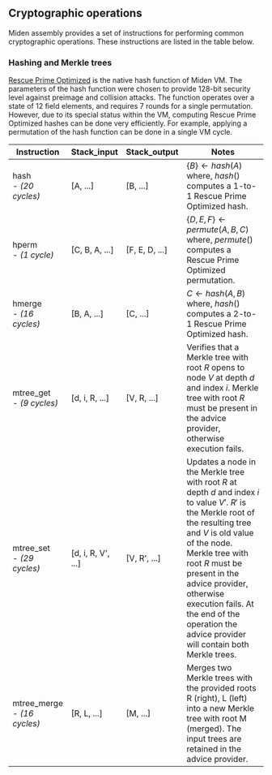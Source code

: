 ## Cryptographic operations
Miden assembly provides a set of instructions for performing common cryptographic operations. These instructions are listed in the table below.

### Hashing and Merkle trees
[Rescue Prime Optimized](https://eprint.iacr.org/2022/1577) is the native hash function of Miden VM. The parameters of the hash function were chosen to provide 128-bit security level against preimage and collision attacks. The function operates over a state of 12 field elements, and requires 7 rounds for a single permutation. However, due to its special status within the VM, computing Rescue Prime Optimized hashes can be done very efficiently. For example, applying a permutation of the hash function can be done in a single VM cycle.

| Instruction    | Stack_input     | Stack_output   | Notes                                      |
| -------------- | --------------- | -------------- | ------------------------------------------ |
| hash <br> - *(20 cycles)*  | [A, ...] | [B, ...] | $\{B\} \leftarrow hash(A)$ <BR> where, $hash()$ computes a 1-to-1 Rescue Prime Optimized hash. |
| hperm  <br> - *(1 cycle)*      | [C, B, A, ...]  | [F, E, D, ...] | $\{D, E, F\} \leftarrow permute(A, B, C)$ <br> where, $permute()$ computes a Rescue Prime Optimized permutation. |
| hmerge  <br> - *(16 cycles)*        | [B, A, ...]     | [C, ...]       | $C \leftarrow hash(A,B)$ <br> where, $hash()$ computes a 2-to-1 Rescue Prime Optimized hash. |
| mtree_get  <br> - *(9 cycles)*     | [d, i, R, ...]  | [V, R, ...] |  Verifies that a Merkle tree with root $R$ opens to node $V$ at depth $d$ and index $i$. Merkle tree with root $R$ must be present in the advice provider, otherwise execution fails. |
| mtree_set <br> - *(29 cycles)*      | [d, i, R, V', ...] | [V, R', ...] | Updates a node in the Merkle tree with root $R$ at depth $d$ and index $i$ to value $V'$. $R'$ is the Merkle root of the resulting tree and $V$ is old value of the node. Merkle tree with root $R$ must be present in the advice provider, otherwise execution fails. At the end of the operation the advice provider will contain both Merkle trees. |
| mtree_merge <br> - *(16 cycles)*      | [R, L, ...] | [M, ...] | Merges two Merkle trees with the provided roots R (right), L (left) into a new Merkle tree with root M (merged). The input trees are retained in the advice provider. |
